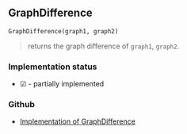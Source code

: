 ## GraphDifference

``` 
GraphDifference(graph1, graph2)
```

> returns the graph difference of `graph1`, `graph2`.
 
  






### Implementation status

* &#x2611; - partially implemented

### Github

* [Implementation of GraphDifference](https://github.com/axkr/symja_android_library/blob/master/symja_android_library/matheclipse-core/src/main/java/org/matheclipse/core/builtin/GraphFunctions.java#L263) 
